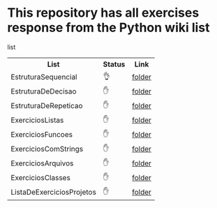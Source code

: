 # This repository has all exercises response from the Python wiki list

list

<table align="center">
    <tr>
      <th>List</th>
      <th>Status</th>
      <th>Link</th>
    </tr>
    <tr>
      <td>EstruturaSequencial</td>
      <td>👌</td>
      <td><a href="https://github.com/hikarocarvalho/Python-wiki/tree/main/Exercises/01-Sequential-Structure">folder</a></td>
    </tr>
    <tr>
      <td>EstruturaDeDecisao</td>
      <td>✋</td>
      <td><a href="https://github.com/hikarocarvalho/Python-wiki/tree/main/Exercises/02-Decision-Structure">folder</a></td>
    </tr>
    <tr>
      <td>EstruturaDeRepeticao</td>
      <td>✋</td>
      <td><a href="https://github.com/hikarocarvalho/Python-wiki/tree/main/Exercises/03-Repetition-Structure">folder</a></td>
    </tr>
    <tr>
      <td>ExerciciosListas</td>
      <td>✋</td>
      <td><a href="https://github.com/hikarocarvalho/Python-wiki/tree/main/Exercises/04-List-Exercises">folder</a></td>
    </tr>
    <tr>
      <td>ExerciciosFuncoes</td>
      <td>✋</td>
      <td><a href="https://github.com/hikarocarvalho/Python-wiki/tree/main/Exercises/05-Functions-Exercises">folder</a></td>
    </tr>
    <tr>
      <td>ExerciciosComStrings</td>
      <td>✋</td>
      <td><a href="https://github.com/hikarocarvalho/Python-wiki/tree/main/Exercises/06-Strings-Exercises">folder</a></td>
    </tr>
    <tr>
      <td>ExerciciosArquivos</td>
      <td>✋</td>
      <td><a href="https://github.com/hikarocarvalho/Python-wiki/tree/main/Exercises/07-Archives-Exercises">folder</a></td>
    </tr>
    <tr>
      <td>ExerciciosClasses</td>
      <td>✋</td>
      <td><a href="https://github.com/hikarocarvalho/Python-wiki/tree/main/Exercises/08-Class-Exercises">folder</a></td>
    </tr>
    <tr>
      <td>ListaDeExerciciosProjetos</td>
      <td>✋</td>
      <td><a href="https://github.com/hikarocarvalho/Python-wiki/tree/main/Exercises/09-List-of-Project">folder</a></td>
    </tr>
      
</table>
